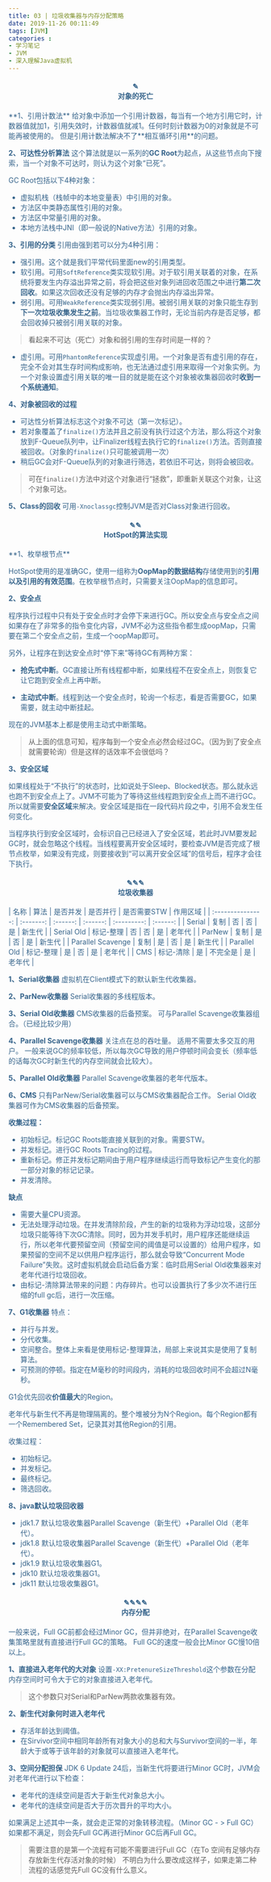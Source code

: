 ```yaml
---
title: 03 | 垃圾收集器与内存分配策略
date: 2019-11-26 00:11:49
tags: [JVM]
categories :
- 学习笔记
- JVM
- 深入理解Java虚拟机
---
```


<center> <h4><font color = "#36648B">✎</br>对象的死亡</center>
**1、引用计数法**
给对象中添加一个引用计数器，每当有一个地方引用它时，计数器值就加1，引用失效时，计数器值就减1。任何时刻计数器为0的对象就是不可能再被使用的。
但是引用计数法解决不了**相互循环引用**的问题。

**2、可达性分析算法**
这个算法就是以一系列的**GC Root**为起点，从这些节点向下搜索，当一个对象不可达时，则认为这个对象“已死”。

GC Root包括以下4种对象：
- 虚拟机栈（栈帧中的本地变量表）中引用的对象。
- 方法区中类静态属性引用的对象。
- 方法区中常量引用的对象。
- 本地方法栈中JNI（即一般说的Native方法）引用的对象。

**3、引用的分类**
引用由强到若可以分为4种引用：

- 强引用。这个就是我们平常代码里面new的引用类型。
- 软引用。可用`SoftReference`类实现软引用。对于软引用关联着的对象，在系统将要发生内存溢出异常之前，将会把这些对象列进回收范围之中进行**第二次回收**。如果这次回收还没有足够的内存才会抛出内存溢出异常。
- 弱引用。可用`WeakReference`类实现弱引用。被弱引用关联的对象只能生存到**下一次垃圾收集发生之前**。当垃圾收集器工作时，无论当前内存是否足够，都会回收掉只被弱引用关联的对象。
> 看起来不可达（死亡）对象和弱引用的生存时间是一样的？

-  虚引用。可用`PhantomReference`实现虚引用。一个对象是否有虚引用的存在，完全不会对其生存时间构成影响，也无法通过虚引用来取得一个对象实例。为一个对象设置虚引用关联的唯一目的就是能在这个对象被收集器回收时**收到一个系统通知**。

**4、对象被回收的过程**

- 可达性分析算法标志这个对象不可达（第一次标记）。
- 若对象覆盖了`finalize()`方法并且之前没有执行过这个方法，那么将这个对象放到F-Queue队列中，让Finalizer线程去执行它的`finalize()`方法。否则直接被回收。（对象的`finalize()`只可能被调用一次）
- 稍后GC会对F-Queue队列的对象进行筛选，若依旧不可达，则将会被回收。

> 可在`finalize()`方法中对这个对象进行“拯救”，即重新关联这个对象，让这个对象可达。

**5、Class的回收**
可用`-Xnoclassgc`控制JVM是否对Class对象进行回收。


<center> <h4><font color = "#36648B">✎✎</br>HotSpot的算法实现</center>
**1、枚举根节点**

HotSpot使用的是准确GC，使用一组称为**OopMap的数据结构**存储使用到的**引用以及引用的有效范围**。在枚举根节点时，只需要关注OopMap的信息即可。

**2、安全点**

程序执行过程中只有处于安全点时才会停下来进行GC。所以安全点与安全点之间如果存在了非常多的指令变化内容，JVM不必为这些指令都生成oopMap，只需要在第二个安全点之前，生成一个oopMap即可。

另外，让程序在到达安全点时“停下来”等待GC有两种方案：
- **抢先式中断**。GC直接让所有线程都中断，如果线程不在安全点上，则恢复它让它跑到安全点上再中断。

- **主动式中断**。线程到达一个安全点时，轮询一个标志，看是否需要GC，如果需要，就主动中断挂起。

现在的JVM基本上都是使用主动式中断策略。

> 从上面的信息可知，程序每到一个安全点必然会经过GC。（因为到了安全点就需要轮询）但是这样的话效率不会很低吗？

**3、安全区域**

如果线程处于“不执行”的状态时，比如说处于Sleep、Blocked状态。那么就永远也跑不到安全点上了。JVM不可能为了等待这些线程跑到安全点上而不进行GC。所以就需要**安全区域**来解决。安全区域是指在一段代码片段之中，引用不会发生任何变化。

当程序执行到安全区域时，会标识自己已经进入了安全区域，若此时JVM要发起GC时，就会忽略这个线程。当线程要离开安全区域时，要检查JVM是否完成了根节点枚举，如果没有完成，则要接收到“可以离开安全区域”的信号后，程序才会往下执行。


<center> <h4><font color = "#36648B">✎✎✎</br>垃圾收集器</center>
|       名称        |   算法    | 是否并发 | 是否并行 | 是否需要STW | 作用区域 |
| :---------------: | :-------: | :------: | :------: | :---------: | :------: |
|      Serial       |   复制    |    否    |    否    |     是      |  新生代  |
|    Serial Old     | 标记-整理 |    否    |    否    |     是      |  老年代  |
|      ParNew       |   复制    |    是    |    否    |     是      |  新生代  |
| Parallel Scavenge |   复制    |    是    |    否    |     是       |  新生代  |
|   Parallel Old    | 标记-整理 |    是    |    否    |     是        |  老年代  |
|        CMS        | 标记-清除 |    是    | 不完全是 |     是        |  老年代  |

 

**1、Serial收集器**
虚拟机在Client模式下的默认新生代收集器。

**2、ParNew收集器**
Serial收集器的多线程版本。

**3、Serial Old收集器**
CMS收集器的后备预案。
可与Parallel Scavenge收集器组合。（已经比较少用）

**4、Parallel Scavenge收集器**
关注点在总的吞吐量。
适用不需要太多交互的用户。
一般来说GC的频率较低，所以每次GC导致的用户停顿时间会变长（频率低的话每次GC时新生代的内存空间就会比较大）。  

**5、Parallel Old收集器**
Parallel Scavenge收集器的老年代版本。

**6、CMS**
只有ParNew/Serial收集器可以与CMS收集器配合工作。
Serial Old收集器可作为CMS收集器的后备预案。

**收集过程：**
- 初始标记。标记GC Roots能直接关联到的对象。需要STW。
- 并发标记。进行GC Roots Tracing的过程。
- 重新标记。修正并发标记期间由于用户程序继续运行而导致标记产生变化的那一部分对象的标记记录。
- 并发清除。

**缺点**
- 需要大量CPU资源。
- 无法处理浮动垃圾。在并发清除阶段，产生的新的垃圾称为浮动垃圾，这部分垃圾只能等待下次GC清除。同时，因为并发手机时，用户程序还能继续运行，所以老年代要预留空间（预留空间的阈值是可以设置的）给用户程序，如果预留的空间不足以供用户程序运行，那么就会导致“Concurrent Mode Failure”失败。这时虚拟机就会启动后备方案：临时启用Serial Old收集器来对老年代进行垃圾回收。
- 由标记-清除算法带来的问题：内存碎片。也可以设置执行了多少次不进行压缩的full gc后，进行一次压缩。



**7、G1收集器**
特点：

- 并行与并发。
- 分代收集。
- 空间整合。整体上来看是使用标记-整理算法，局部上来说其实是使用了复制算法。
- 可预测的停顿。指定在M毫秒的时间段内，消耗的垃圾回收时间不会超过N毫秒。

G1会优先回收**价值最大**的Region。

老年代与新生代不再是物理隔离的。整个堆被分为N个Region。每个Region都有一个Remembered Set，记录其对其他Region的引用。

收集过程：
- 初始标记。
- 并发标记。
- 最终标记。
- 筛选回收。

**8、java默认垃圾回收器**

- jdk1.7 默认垃圾收集器Parallel Scavenge（新生代）+Parallel Old（老年代）。
- jdk1.8 默认垃圾收集器Parallel Scavenge（新生代）+Parallel Old（老年代）。
- jdk1.9 默认垃圾收集器G1。
- jdk10 默认垃圾收集器G1。
- jdk11 默认垃圾收集器G1。


<center> <h4><font color = "#36648B">✎✎✎✎</br>内存分配</center>
一般来说，Full GC前都会经过Minor GC，但并非绝对，在Parallel Scavenge收集策略里就有直接进行Full GC的策略。
Full GC的速度一般会比Minor GC慢10倍以上。

**1、直接进入老年代的大对象**
设置`-XX:PretenureSizeThreshold`这个参数在分配内存空间时可令大于它的对象直接进入老年代。
> 这个参数只对Serial和ParNew两款收集器有效。

**2、新生代对象何时进入老年代**
- 存活年龄达到阈值。
- 在Sirvivor空间中相同年龄所有对象大小的总和大与Survivor空间的一半，年龄大于或等于该年龄的对象就可以直接进入老年代。

**3、空间分配担保**
JDK 6 Update 24后，当新生代将要进行Minor GC时，JVM会对老年代进行以下检查：
- 老年代的连续空间是否大于新生代对象总大小。
- 老年代的连续空间是否大于历次晋升的平均大小。

如果满足上述其中一条，就会走正常的对象转移流程。（Minor GC - > Full GC）
如果都不满足，则会先Full GC再进行Minor GC后再Full GC。
> 需要注意的是第一个流程有可能不需要进行Full GC（在To 空间有足够内存存放新生代存活对象的时候）
> 不明白为什么要改成这样子，如果走第二种流程的话感觉先Full GC没有什么意义。


